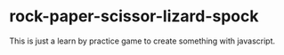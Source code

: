 # rock-paper-scissor-lizard-spock

This is just a learn by practice game to create something with javascript.
